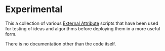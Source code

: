 # Experimental
This a collection of various [External Attribute](http://waynegm.github.io/OpendTect-Plugin-Docs/Attributes/ExternalAttrib/) scripts that have been used for testing of ideas and algorithms before  deploying them in a more useful form.

There is no documentation other than the code itself.